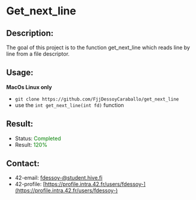 # Get_next_line
## Description:
The goal of this project is to the function get_next_line which reads line by line from a file descriptor.

## Usage:
**MacOs Linux only**
- `git clone https://github.com/FjjDessoyCaraballo/get_next_line`
- use the `int get_next_line(int fd)` function

## Result:
- Status: <span style="color:green">Completed</span>
- Result: <span style="color:green">120%</span>

## Contact: 
- 42-email: fdessoy-@student.hive.fi
- 42-profile: [https://profile.intra.42.fr/users/fdessoy-](https://profile.intra.42.fr/users/fdessoy-)
